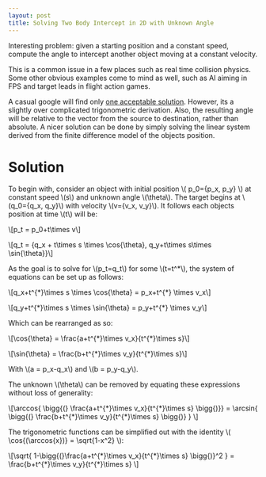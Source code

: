 ```yaml
---
layout: post
title: Solving Two Body Intercept in 2D with Unknown Angle
---
```

Interesting problem: given a starting position and a constant speed, compute the angle to intercept another object moving at a constant velocity. 

This is a common issue in a few places such as real time collision physics. Some other obvious examples come to mind as well, such as AI aiming in FPS and target leads in flight action games. 

A casual google will find only [one acceptable solution](https://www.codeproject.com/Articles/990452/Interception-of-Two-Moving-Objects-in-D-Space). However, its a slightly over complicated trigonometric derivation. Also, the resulting angle will be relative to the vector from the source to destination, rather than absolute. 
A nicer solution can be done by simply solving the linear system derived from the finite difference model of the objects position.

# Solution
To begin with, consider an object with initial position \\( p_0=\{p_x, p_y\} \\) at constant speed \\(s\\) and unknown angle \\(\theta\\). The target begins at \\(q_0=\{q_x, q_y\}\\) with velocity \\(v=\{v_x, v_y\}\\). It follows each objects position at time \\(t\\) will be:

\\[p_t = p_0+t\times v\\]

\\[q_t = \{q_x + t\times s \times \cos{\theta}, q_y+t\times s\times \sin{\theta}\}\\]

As the goal is to solve for \\(p_t=q_t\\) for some \\(t=t^\*\\), the system of equations can be set up as follows:

\\[q_x+t^{\*}\times s \times \cos{\theta} = p_x+t^{\*} \times v_x\\]

\\[q_y+t^{\*}\times s \times \sin{\theta} = p_y+t^{\*} \times v_y\\]

Which can be rearranged as so:

\\[\cos{\theta} = \frac{a+t^{\*}\times v_x}{t^{\*}\times s}\\]

\\[\sin{\theta} = \frac{b+t^{\*}\times v_y}{t^{\*}\times s}\\]

With \\(a = p_x-q_x\\) and \\(b = p_y-q_y\\).

The unknown \\(\theta\\) can be removed by equating these expressions without loss of generality:

\\[\arccos{ \bigg{(} \frac{a+t^{\*}\times v_x}{t^{\*}\times s} \bigg{)}} = \arcsin{ \bigg{(} \frac{b+t^{\*}\times v_y}{t^{\*}\times s} \bigg{)} } \\]

The trigonometric functions can be simplified out with the identity \\( \cos{(\arccos{x})} = \sqrt{1-x^2} \\):

\\[\sqrt{ 1-\bigg{(}\frac{a+t^{\*}\times v_x}{t^{\*}\times s} \bigg{)}^2 } = \frac{b+t^{\*}\times v_y}{t^{\*}\times s} \\]
